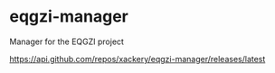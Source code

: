 # eqgzi-manager
Manager for the EQGZI project

https://api.github.com/repos/xackery/eqgzi-manager/releases/latest